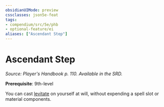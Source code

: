 ```yaml
---
obsidianUIMode: preview
cssclasses: json5e-feat
tags:
- compendium/src/5e/phb
- optional-feature/ei
aliases: ["Ascendant Step"]
---
```

# Ascendant Step
*Source: Player's Handbook p. 110. Available in the SRD.*  

**Prerequisite**: 9th-level

You can cast [levitate](levitate.md) on yourself at will, without expending a spell slot or material components.